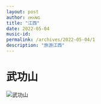 ```yaml
---
layout: post
author: ᴢʜᴀɴɢ
title: "江西"
date: 2022-05-04
music-id: 
permalink: /archives/2022-05-04/1
description: "旅游江西"
---
```


# 武功山
![武功山](https://aroucc.oss-cn-hangzhou.aliyuncs.com/images/96b046e396fbde142530213c7dee9a8.jpg)

